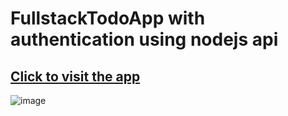 # FullstackTodoApp with authentication using nodejs api
## [Click to visit the app](https://todoreactjss.netlify.app)
![image](https://github.com/anand-http/FullstackTodoApp/assets/90892063/948f6f82-b7b4-4c0b-9e12-5e68df6299d8)
